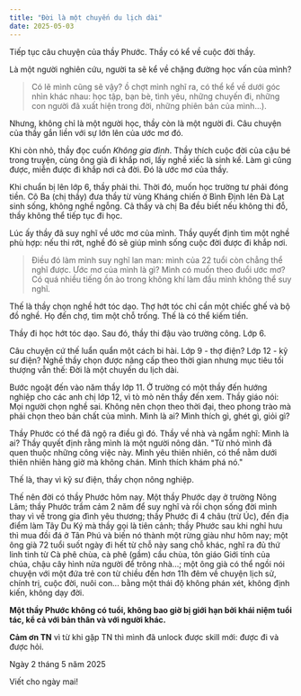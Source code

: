 ```yaml
---
title: "Đời là một chuyến du lịch dài"
date: 2025-05-03
---
```


Tiếp tục câu chuyện của thầy Phước. Thầy có kể về cuộc đời thầy. 

Là một người nghiên cứu, người ta sẽ kể về chặng đường học vấn của mình?

> Có lẽ mình cũng sẽ vậy? ồ chợt mình nghĩ ra, có thể kể về dưới góc nhìn khác nhau: học tập, bạn bè, tình yêu, những chuyến đi, những con người đã xuất hiện trong đời, những phiên bản của mình...).

Nhưng, không chỉ là một người học, thầy còn là một người đi. Câu chuyện của thầy gắn liền với sự lớn lên của ước mơ đó.

Khi còn nhỏ, thầy đọc cuốn _Không gia đình_. Thầy thích cuộc đời của cậu bé trong truyện, cùng ông già đi khắp nơi, lấy nghề xiếc là sinh kế. Làm gì cũng được, miễn được đi khắp nơi cả đời. Đó là ước mơ của thầy.

Khi chuẩn bị lên lớp 6, thầy phải thi. Thời đó, muốn học trường tư phải đóng tiền. Cô Ba (chị thầy) đưa thầy từ vùng Kháng chiến ở Bình Định lên Đà Lạt sinh sống, không nghề ngỗng. Cả thầy và chị Ba đều biết nếu không thi đỗ, thầy không thể tiếp tục đi học.

Lúc ấy thầy đã suy nghĩ về ước mơ của mình. Thầy quyết định tìm một nghề phù hợp: nếu thi rớt, nghề đó sẽ giúp mình sống cuộc đời được đi khắp nơi.

> Điều đó làm mình suy nghĩ lan man: mình của 22 tuổi còn chẳng thể nghĩ được. Ước mơ của mình là gì? Mình có muốn theo đuổi ước mơ? Có quá nhiều tiếng ồn ào trong không khí làm đầu mình không thể suy nghĩ.

Thế là thầy chọn nghề hớt tóc dạo. Thợ hớt tóc chỉ cần một chiếc ghế và bộ đồ nghề. Họ đến chợ, tìm một chỗ trống. Thế là có thể kiếm tiền. 

Thầy đi học hớt tóc dạo. Sau đó, thầy thi đậu vào trường công. Lớp 6.

Câu chuyện cứ thế luẩn quẩn một cách bi hài. Lớp 9 - thợ điện? Lớp 12 - kỹ sư điện? Nghề thầy chọn được nâng cấp theo thời gian nhưng mục tiêu tối thượng vẫn thế: Đời là một chuyến du lịch dài.

Bước ngoặt đến vào năm thầy lớp 11. Ở trường có một thầy đến hướng nghiệp cho các anh chị lớp 12, vì tò mò nên thầy đến xem. Thầy giáo nói: Mọi người chọn nghề sai. Không nên chọn theo thời đại, theo phong trào mà phải chọn theo bản chất của mình. Mình là ai? Mình thích gì, ghét gì, giỏi gì? 

Thầy Phước có thể đã ngộ ra điều gì đó. Thầy về nhà và ngẫm nghĩ: Mình là ai? Thầy quyết định rằng mình là một người nông dân. "Từ nhỏ mình đã quen thuộc những công việc này. Mình yêu thiên nhiên, có thể nằm dưới thiên nhiên hàng giờ mà không chán. Mình thích khám phá nó."

Thế là, thay vì kỹ sư điện, thầy chọn nông nghiệp. 

Thế nên đời có thầy Phước hôm nay. Một thầy Phước dạy ở trường Nông Lâm; thầy Phước trầm cảm 2 năm để suy nghĩ và rồi chọn sống đời mình thay vì về trong gia đình yêu thương; thầy Phước đi 4 châu (trừ Úc), đến địa điểm làm Tây Du Ký mà thầy gọi là tiên cảnh; thầy Phước sau khi nghỉ hưu thì mua đồi đá ở Tân Phú và biến nó thành một rừng giàu như hôm nay; một ông già 72 tuổi suốt ngày đi hết từ chỗ này sang chỗ khác, nghĩ ra đủ thứ linh tinh từ Cà phê chùa, cà phê (gầm) cầu chùa, tôn giáo Giới tính của chúa, chậu cây hình nửa người để trông nhà...; một ông già có thể ngồi nói chuyện với một đứa trẻ con từ chiều đến hơn 11h đêm về chuyện lịch sử, chính trị, cuộc đời, nuôi con... bằng một thái độ không phán xét, không định kiến, không dạy đời.

__Một thầy Phước không có tuổi, không bao giờ bị giới hạn bởi khái niệm tuổi tác, kể cả với bản thân và với người khác.__

__Cảm ơn TN__ vì từ khi gặp TN thì mình đã unlock được skill mới: được đi và được hỏi. 

Ngày 2 tháng 5 năm 2025

Viết cho ngày mai!

